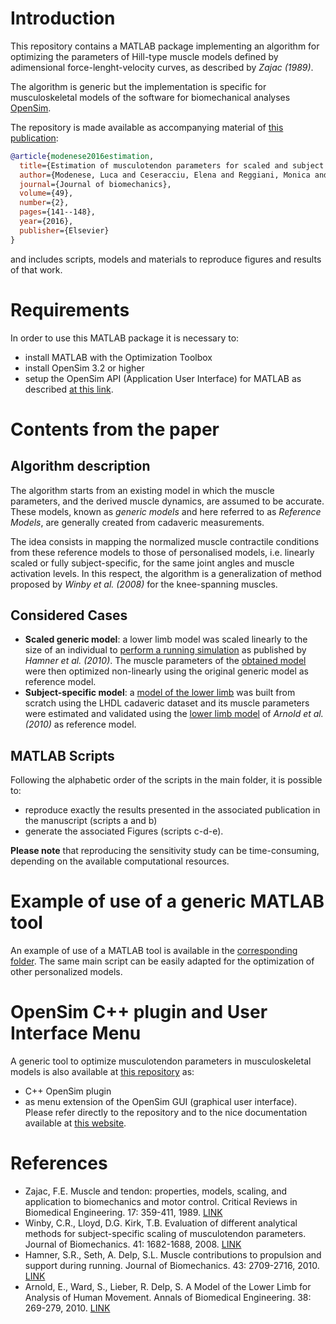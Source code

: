 # Introduction

This repository contains a MATLAB package implementing an algorithm for optimizing the parameters of Hill-type muscle models defined by adimensional force-lenght-velocity curves, as described by _Zajac (1989)_.


The algorithm is generic but the implementation is specific for musculoskeletal models of the software for biomechanical analyses [OpenSim](https://opensim.stanford.edu/).


The repository is made available as accompanying material of [this publication](https://research-repository.griffith.edu.au/bitstream/handle/10072/101916/ModenesePUB918.pdf?sequence=1): 

```bibtex
@article{modenese2016estimation,
  title={Estimation of musculotendon parameters for scaled and subject specific musculoskeletal models using an optimization technique},
  author={Modenese, Luca and Ceseracciu, Elena and Reggiani, Monica and Lloyd, David G},
  journal={Journal of biomechanics},
  volume={49},
  number={2},
  pages={141--148},
  year={2016},
  publisher={Elsevier}
}
```
and includes scripts, models and materials to reproduce figures and results of that work.

# Requirements

In order to use this MATLAB package it is necessary to:
* install MATLAB with the Optimization Toolbox
* install OpenSim 3.2 or higher
* setup the OpenSim API (Application User Interface) for MATLAB as described [at this link](http://simtk-confluence.stanford.edu:8080/display/OpenSim/Scripting+with+Matlab).

# Contents from the paper

## Algorithm description
The algorithm starts from an existing model in which the muscle parameters, and the derived muscle dynamics, are assumed to be accurate. These models, known as _generic models_ and here referred to as _Reference Models_, are generally created from 
cadaveric measurements.

The idea consists in mapping the normalized muscle contractile conditions from these reference models to those of personalised models, i.e. linearly scaled or fully subject-specific, for the same joint angles and muscle activation levels. In this respect, the algorithm is a generalization of method proposed by _Winby et al. (2008)_ for the knee-spanning muscles.

## Considered Cases
* **Scaled generic model**: a lower limb model was scaled linearly to the size of an individual to [perform a running simulation](https://simtk.org/projects/runningsim) as published by _Hamner et al. (2010)_. The muscle parameters of the [obtained model](https://github.com/modenaxe/MuscleParamOptimizer/tree/master/manuscript_material/Example1/MSK_Models) were then optimized non-linearly using the original generic model as reference model.
* **Subject-specific model**: a [model of the lower limb](https://github.com/modenaxe/MuscleParamOptimizer/tree/master/manuscript_material/Example2/MSK_Models) was built from scratch using the LHDL cadaveric dataset and its muscle parameters were estimated and validated using the [lower limb model](https://simtk.org/projects/lowlimbmodel09) of _Arnold et al. (2010)_ as reference model.

## MATLAB Scripts
Following the alphabetic order of the scripts in the main folder, it is possible to:
* reproduce exactly the results presented in the associated publication in the manuscript (scripts a and b)
* generate the associated Figures (scripts c-d-e).

__Please note__ that reproducing the sensitivity study can be time-consuming, depending on the available computational resources.

# Example of use of a generic MATLAB tool

An example of use of a MATLAB tool is available in the [corresponding folder](https://github.com/modenaxe/MuscleParamOptimizer/tree/master/MATLAB_tool). 
The same main script can be easily adapted for the optimization of other personalized models.

# OpenSim C++ plugin and User Interface Menu

A generic tool to optimize musculotendon parameters in musculoskeletal models is also available at [this repository](https://github.com/MuscleOptimizer/MuscleOptimizer) as:
* C++ OpenSim plugin 
* as menu extension of the OpenSim GUI (graphical user interface).
Please refer directly to the repository and to the nice documentation available at [this website](http://muscleoptimizer.github.io/MuscleOptimizer/).

# References
* Zajac, F.E. Muscle and tendon: properties, models, scaling, and application to biomechanics and motor control. Critical Reviews in Biomedical Engineering. 17: 359-411, 1989. [LINK](https://www.ncbi.nlm.nih.gov/pubmed/2676342)
* Winby, C.R., Lloyd, D.G.  Kirk, T.B. Evaluation of different analytical methods for subject-specific scaling of musculotendon parameters. Journal of Biomechanics. 41: 1682-1688, 2008. [LINK](https://www.ncbi.nlm.nih.gov/pubmed/18456272)
* Hamner, S.R., Seth, A.  Delp, S.L. Muscle contributions to propulsion and support during running. Journal of Biomechanics. 43: 2709-2716, 2010. [LINK](https://www.ncbi.nlm.nih.gov/pubmed/20691972)
* Arnold, E., Ward, S., Lieber, R.  Delp, S. A Model of the Lower Limb for Analysis of Human Movement. Annals of Biomedical Engineering. 38: 269-279, 2010. [LINK](https://www.ncbi.nlm.nih.gov/pubmed/19957039)

